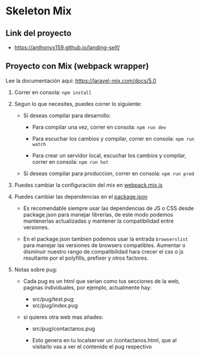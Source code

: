 # Skeleton Mix

## Link del proyecto
- <https://anthonyx159.github.io/landing-self/>

## Proyecto con Mix (webpack wrapper)

Lee la documentación aqui: https://laravel-mix.com/docs/5.0

1. Correr en consola: `npm install`

1. Segun lo que necesites, puedes correr lo siguiente:

    - Si deseas compilar para desarrollo:
    
        - Para compilar una vez, correr en consola: `npm run dev`
        
        - Para escuchar los cambios y compilar, correr en consola: `npm run watch`
        
        - Para crear un servidor local, escuchar los cambios y compilar, correr en consola: `npm run hot`  
    
    - Si deseas compilar para produccion, correr en consola: `npm run prod`
    
1. Puedes cambiar la configuración del mix en [webpack.mix.js](webpack.mix.js)

1. Puedes cambiar las dependencias en el [package.json](package.json)
    
    * Es recomendable siempre usar las dependencias de JS o CSS desde package.json para manejar librerias, de este modo podemos mantenerlas actualizadas y mantener la compatibilidad entre versiones.
    
    * En el package.json tambien podemos usar la entrada `browserslist` para manejar las versiones de browsers compatibles. Aumentar o disminuir nuestro rango de compatibilidad hara crecer el css o js resultante por el polyfills, prefixer y otros factores.
    
1. Notas sobre pug:
    - Cada pug es un html que serian como tus secciones de la web, paginas individuales, por ejemplo, actualmente hay:
        
        * src/pug/test.pug
        * src/pug/index.pug

     - si quieres otra web mas añades:

        * src/pug/contactanos.pug
        
        * Esto genera en tu localserver un /contactanos.html, que al visitarlo vas a ver el contenido el pug respectivo
